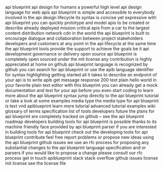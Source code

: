 api blueprint api design for humans a powerful high level api design language for web apis api blueprint is simple and accessible to everybody involved in the api design lifecycle its syntax is concise yet expressive with api blueprint you can quickly prototype and model apis to be created or describe already deployed mission critical apis from a car to the largest content distribution network cdn in the world the api blueprint is built to encourage dialogue and collaboration between project stakeholders developers and customers at any point in the api lifecycle at the same time the api blueprint tools provide the support to achieve the goals be it api development governance or delivery open source api blueprint is completely open sourced under the mit license any contribution is highly appreciated at home on github api blueprint language is recognized by github you can search for api blueprint or use the apib language identifier for syntax highlighting getting started all it takes to describe an endpoint of your api is to write apib get message response 200 text plain hello world in your favorite plain text editor with this blueprint you can already get a mock documentation and test for your api before you even start coding to learn more about the api blueprint syntax jump directly to the api blueprint tutorial or take a look at some examples media type the media type for api blueprint is text vnd apiblueprint learn more tutorial advanced tutorial examples wiki glossary of terms specification list of tools developers future the plans for api blueprint are completely tracked on github – see the api blueprint roadmap developers building tools for api blueprint is possible thanks to its machine friendly face provided by api blueprint parser if you are interested in building tools for api blueprint check out the developing tools for api blueprint contribute feel free report problems or propose new ideas using the api blueprint github issues we use an rfc process for proposing any substantial changes to the api blueprint language specification and or parsers if you would like to propose a change please consult our rfc process get in touch apiblueprint slack stack overflow github issues license mit license see the license file